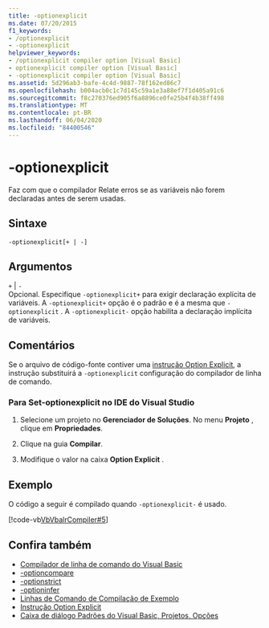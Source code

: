 ```yaml
---
title: -optionexplicit
ms.date: 07/20/2015
f1_keywords:
- /optionexplicit
- -optionexplicit
helpviewer_keywords:
- /optionexplicit compiler option [Visual Basic]
- optionexplicit compiler option [Visual Basic]
- -optionexplicit compiler option [Visual Basic]
ms.assetid: 5d296ab3-bafe-4c4d-9887-78f162ed86c7
ms.openlocfilehash: b004acb0c1c7d145c59a1e3a88ef7f1d405a91c6
ms.sourcegitcommit: f8c270376ed905f6a8896ce0fe25b4f4b38ff498
ms.translationtype: MT
ms.contentlocale: pt-BR
ms.lasthandoff: 06/04/2020
ms.locfileid: "84400546"
---
```

# <a name="-optionexplicit"></a>-optionexplicit
Faz com que o compilador Relate erros se as variáveis não forem declaradas antes de serem usadas.  
  
## <a name="syntax"></a>Sintaxe  
  
```console  
-optionexplicit[+ | -]  
```  
  
## <a name="arguments"></a>Argumentos  
 `+` &#124; `-`  
 Opcional. Especifique `-optionexplicit+` para exigir declaração explícita de variáveis. A `-optionexplicit+` opção é o padrão e é a mesma que `-optionexplicit` . A `-optionexplicit-` opção habilita a declaração implícita de variáveis.  
  
## <a name="remarks"></a>Comentários  
 Se o arquivo de código-fonte contiver uma [instrução Option Explicit](../../language-reference/statements/option-explicit-statement.md), a instrução substituirá a `-optionexplicit` configuração do compilador de linha de comando.  
  
### <a name="to-set--optionexplicit-in-the-visual-studio-ide"></a>Para Set-optionexplicit no IDE do Visual Studio  
  
1. Selecione um projeto no **Gerenciador de Soluções**. No menu **Projeto** , clique em **Propriedades**.
  
2. Clique na guia **Compilar**.  
  
3. Modifique o valor na caixa **Option Explicit** .  
  
## <a name="example"></a>Exemplo  
 O código a seguir é compilado quando `-optionexplicit-` é usado.  
  
 [!code-vb[VbVbalrCompiler#5](~/samples/snippets/visualbasic/VS_Snippets_VBCSharp/VbVbalrCompiler/VB/OptionExplicitOff.vb#5)]  
  
## <a name="see-also"></a>Confira também

- [Compilador de linha de comando do Visual Basic](index.md)
- [-optioncompare](optioncompare.md)
- [-optionstrict](optionstrict.md)
- [-optioninfer](optioninfer.md)
- [Linhas de Comando de Compilação de Exemplo](sample-compilation-command-lines.md)
- [Instrução Option Explicit](../../language-reference/statements/option-explicit-statement.md)
- [Caixa de diálogo Padrões do Visual Basic, Projetos, Opções](/visualstudio/ide/reference/visual-basic-defaults-projects-options-dialog-box)
